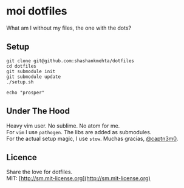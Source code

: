 # moi dotfiles

What am I without my files, the one with the dots?

## Setup
```
git clone git@github.com:shashankmehta/dotfiles
cd dotfiles
git submodule init
git submodule update
./setup.sh

echo "prosper"
```

## Under The Hood

Heavy vim user. No sublime. No atom for me.    
For `vim` I use `pathogen`. The libs are added as submodules.    
For the actual setup magic, I use `stow`. Muchas gracias, [@captn3m0](https://github.com/captn3m0/dotfiles).

## Licence

Share the love for dotfiles.    
MIT: [http://sm.mit-license.org](http://sm.mit-license.org)
